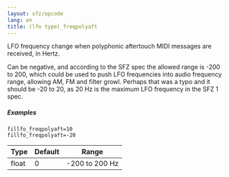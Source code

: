```yaml
---
layout: sfz/opcode
lang: en
title: (lfo type)_freqpolyaft
---
```

LFO frequency change when polyphonic aftertouch MIDI messages are received, in Hertz.

Can be negative, and according to the SFZ spec the allowed range is -200 to 200,
which could be used to push LFO frequencies into audio frequency range,
allowing AM, FM and filter growl. Perhaps that was a typo and it should be
-20 to 20, as 20 Hz is the maximum LFO frequency in the SFZ 1 spec.

##### Examples

```
fillfo_freqpolyaft=10
fillfo_freqpolyaft=-20
```

| Type  | Default | Range          |
| ---   | ---     | ---            |
| float | 0       | -200 to 200 Hz |
